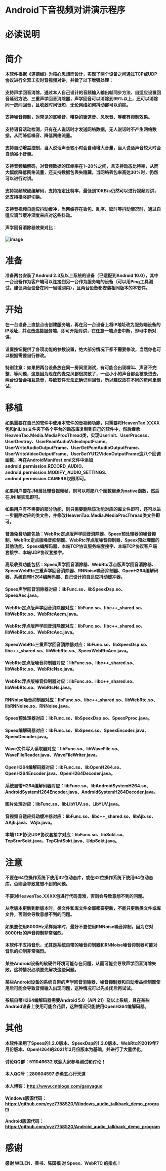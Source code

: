 ﻿# Android下音视频对讲演示程序
# 必读说明

# 简介
#### 本软件根据《道德经》为核心思想而设计，实现了两个设备之间通过TCP或UDP协议进行全双工实时音视频对讲，并做了以下增强处理：
#### 支持声学回音消除，通过本人自己设计的音频输入输出帧同步方法、自适应设置回音延迟方法、三重声学回音消除器，声学回音可以消除到99%以上，还可以消除同一房间回音，且收敛时间很短，无论网络如何抖动都可以消除。
#### 支持噪音抑制，对常见的底噪音、嘈杂的街道音、风吹音、等都有抑制效果。
#### 支持语音活动检测，只有在人说话时才发送网络数据，无人说话时不产生网络数据，从而降低噪音、降低网络流量。
#### 支持自动增益控制，当人说话声音较小时会自动增大音量，当人说话声音较大时会自动减小音量。
#### 支持音频编解码，对音频数据的压缩率在1~20%之间，且支持动态比特率，从而大幅度降低网络流量，还支持数据包丢失隐藏，当网络丢包率高达30%时，仍然可以进行对讲。
#### 支持视频软硬编解码，支持指定比特率，最低到10KB/s仍然可以进行视频对讲，还支持横竖屏切换。
#### 支持音视频自适应抖动缓冲，当网络存在丢包、乱序、延时等抖动情况时，通过自适应调节缓冲深度来应对这些抖动。
#### 声学回音消除器效果对比：
#### ![image](https://user-images.githubusercontent.com/16315192/115977799-d0722980-a5ad-11eb-811e-92da4d4f32f9.png)

# 准备
#### 准备两台安装了Android 2.3及以上系统的设备（已适配到Android 10.0），其中一台设备作为客户端可以连接到另一台作为服务端的设备（可以用Ping工具测试，建议两台设备在同一局域网内），且两台设备都安装相同版本的本软件。

# 开始
#### 在一台设备上直接点击创建服务端，再在另一台设备上将IP地址改为服务端设备的IP地址，并点击连接服务端，即可开始对讲，在任意一端点击中断，即可中断对讲。
#### 设置按钮提供了各项功能的参数设置，绝大部分情况下都不需要修改，当然你也可以根据需要自行修改。
#### 特别注意：如果把两台设备放在同一房间里测试，有可能会出现啸叫、声音不完整、等问题，这是因为现在的麦克风都很灵敏了，一点小小的声音都会被录进去，两台设备会相互录音，导致软件无法正确识别回音，所以建议放在不同的房间里测试。

# 移植
#### 如果需要在自己的软件中使用本软件的音视频功能，只需要将HeavenTao.XXXX包和jniLibs文件夹下各个平台的动态库复制到自己的软件中，然后继承HeavenTao.Media.MediaProcThread类，实现UserInit、UserProcess、UserDestroy、UserReadAudioVideoInputFrame、UserWriteAudioOutputFrame、UserGetPcmAudioOutputFrame、UserWriteVideoOutputFrame、UserGetYU12VideoOutputFrame这八个回调函数，再在AndroidManifest.xml文件中添加android.permission.RECORD_AUDIO、android.permission.MODIFY_AUDIO_SETTINGS、android.permission.CAMERA权限即可。
#### 如果用户要在JNI层处理音视频帧，则可以将那八个函数继承为native函数，然后在JNI层实现即可。
#### 如果用户有不需要的部分功能，则只需要删除该功能对应的库文件即可，还可以进一步删除对应的类文件，并修改HeavenTao.Media.MediaProcThread类文件即可。
#### 普通免费功能包括：WebRtc定点版声学回音消除器、Speex预处理器的噪音抑制、WebRtc定点版噪音抑制器、WebRtc浮点版噪音抑制器、Speex预处理器的其他功能、Speex编解码器、本端TCP协议服务端套接字、本端TCP协议客户端套接字、本端UDP协议套接字。
#### 高级收费功能包括：Speex声学回音消除器、WebRtc浮点版声学回音消除器、SpeexWebRtc三重声学回音消除器、RNNoise噪音抑制器、OpenH264编解码器、系统自带H264编解码器、自己设计的自适应抖动缓冲器。
#### Speex声学回音消除器对应：libFunc.so、libSpeexDsp.so、SpeexAec.java。
#### WebRtc定点版声学回音消除器对应：libFunc.so、libc++_shared.so、libWebRtc.so、WebRtcAecm.java。
#### WebRtc浮点版声学回音消除器对应：libFunc.so、libc++_shared.so、libWebRtc.so、WebRtcAec.java。
#### SpeexWebRtc三重声学回音消除器对应：libFunc.so、libSpeexDsp.so、libc++_shared.so、libWebRtc.so、SpeexWebRtcAec.java。
#### WebRtc定点版噪音抑制器对应：libFunc.so、libc++_shared.so、libWebRtc.so、WebRtcNsx.java。
#### WebRtc浮点版噪音抑制器对应：libFunc.so、libc++_shared.so、libWebRtc.so、WebRtcNs.java。
#### RNNoise噪音抑制器对应：libFunc.so、libc++_shared.so、libWebRtc.so、libRNNoise.so、RNNoise.java。
#### Speex预处理器对应：libFunc.so、libSpeexDsp.so、SpeexPproc.java。
#### Speex编解码器对应：libFunc.so、libSpeex.so、SpeexEncoder.java、SpeexDecoder.java。
#### Wave文件写入读取器对应：libFunc.so、libWaveFile.so、WaveFileReader.java、WaveFileWriter.java。
#### OpenH264编解码器对应：libFunc.so、libOpenH264.so、OpenH264Encoder.java、OpenH264Decoder.java。
#### 系统自带H264编解码器对应：libFunc.so、libAndroidSystemH264.so、AndroidSystemH264Encoder.java、AndroidSystemH264Decoder.java。
#### 图片处理对应：libFunc.so、libLibYUV.so、LibYUV.java。
#### 音视频自适应抖动缓冲器对应：libFunc.so、libc++_shared.so、libAjb.so、AAjb.java、VAjb.java。
#### 本端TCP协议UDP协议套接字对应：libFunc.so、libSokt.so、TcpSrvrSokt.java、TcpClntSokt.java、UdpSokt.java。

# 注意
#### 不要在64位操作系统下使用32位动态库，或在32位操作系统下使用64位动态库，否则会导致意想不到的问题。
#### 不要对HeavenTao.XXXX包进行代码混淆，否则会导致意想不到的问题。
#### 从老版本更新到新版本时，类文件和库文件全部都要更新，不能只更新类文件或库文件，否则会导致意想不到的问题。
#### 如果要使用8000Hz采样频率时，最好不要使用RNNoise噪音抑制，因为它对8000Hz的声音抑制非常强烈。
#### 本软件不支持音乐，尤其是系统自带的噪音抑制器和RNNoise噪音抑制器可能对音乐的抑制非常强烈。
#### 某些Android设备的软硬件环境可能存在问题，从而可能会导致声学回音消除失败，这种情况必须要先解决这些问题。
#### 某些Android设备的系统自带的声学回音消除器、噪音抑制器和自动增益控制器使用后可能会导致音频输入出现问题，这种情况可以先关闭后再试试。
#### 系统自带H264编解码器需要Android 5.0（API 21）及以上系统，且在某些Android设备上使用可能会花屏，这种情况只能使用OpenH264编解码器。

# 其他
#### 本软件采用了Speex的1.2.0版本、SpeexDsp的1.2.0版本、WebRtc的2019年7月份版本、OpenH264的2021年3月份版本为基础，并进行了大量优化。
#### 讨论QQ群：511046632    欢迎大家参与测试和讨论！
#### 本人QQ号：280604597    赤勇玄心行天道
#### 本人博客：http://www.cnblogs.com/gaoyaguo
#### Windows版源代码：https://github.com/cyz7758520/Windows_audio_talkback_demo_program
#### Android版源代码：https://github.com/cyz7758520/Android_audio_talkback_demo_program

# 感谢
#### 感谢 WELEN、善书、陈国福 对 Speex、WebRTC 的指点！
